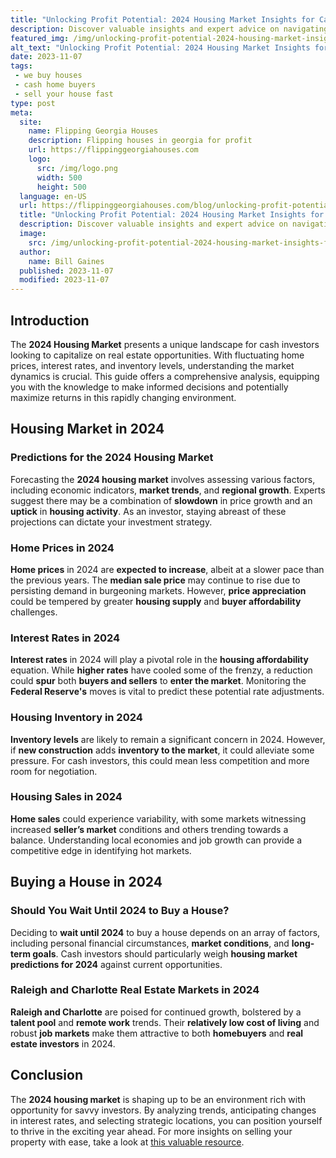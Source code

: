 ```yaml
---
title: "Unlocking Profit Potential: 2024 Housing Market Insights for Cash Investors"
description: Discover valuable insights and expert advice on navigating the 2024 housing market as a cash investor. Maximize your opportunities and stay ahead with our comprehensive guide!
featured_img: /img/unlocking-profit-potential-2024-housing-market-insights-for-cash-inves.webp
alt_text: "Unlocking Profit Potential: 2024 Housing Market Insights for Cash Investors"
date: 2023-11-07
tags:
 - we buy houses
 - cash home buyers
 - sell your house fast
type: post
meta:
  site:
    name: Flipping Georgia Houses
    description: Flipping houses in georgia for profit
    url: https://flippinggeorgiahouses.com
    logo:
      src: /img/logo.png
      width: 500
      height: 500
  language: en-US
  url: https://flippinggeorgiahouses.com/blog/unlocking-profit-potential-2024-housing-market-insights-for-cash-investors
  title: "Unlocking Profit Potential: 2024 Housing Market Insights for Cash Investors"
  description: Discover valuable insights and expert advice on navigating the 2024 housing market as a cash investor. Maximize your opportunities and stay ahead with our comprehensive guide!
  image:
    src: /img/unlocking-profit-potential-2024-housing-market-insights-for-cash-inves.webp
  author:
    name: Bill Gaines
  published: 2023-11-07
  modified: 2023-11-07
---
```


## Introduction

The **2024 Housing Market** presents a unique landscape for cash investors looking to capitalize on real estate opportunities. With fluctuating home prices, interest rates, and inventory levels, understanding the market dynamics is crucial. This guide offers a comprehensive analysis, equipping you with the knowledge to make informed decisions and potentially maximize returns in this rapidly changing environment.

## Housing Market in 2024

### Predictions for the 2024 Housing Market

Forecasting the **2024 housing market** involves assessing various factors, including economic indicators, **market trends**, and **regional growth**. Experts suggest there may be a combination of **slowdown** in price growth and an **uptick** in **housing activity**. As an investor, staying abreast of these projections can dictate your investment strategy.

### Home Prices in 2024

**Home prices** in 2024 are **expected to increase**, albeit at a slower pace than the previous years. The **median sale price** may continue to rise due to persisting demand in burgeoning markets. However, **price appreciation** could be tempered by greater **housing supply** and **buyer affordability** challenges.

### Interest Rates in 2024

**Interest rates** in 2024 will play a pivotal role in the **housing affordability** equation. While **higher rates** have cooled some of the frenzy, a reduction could **spur** both **buyers and sellers** to **enter the market**. Monitoring the **Federal Reserve's** moves is vital to predict these potential rate adjustments.

### Housing Inventory in 2024

**Inventory levels** are likely to remain a significant concern in 2024. However, if **new construction** adds **inventory to the market**, it could alleviate some pressure. For cash investors, this could mean less competition and more room for negotiation.

### Housing Sales in 2024

**Home sales** could experience variability, with some markets witnessing increased **seller’s market** conditions and others trending towards a balance. Understanding local economies and job growth can provide a competitive edge in identifying hot markets.

## Buying a House in 2024

### Should You Wait Until 2024 to Buy a House?

Deciding to **wait until 2024** to buy a house depends on an array of factors, including personal financial circumstances, **market conditions**, and **long-term goals**. Cash investors should particularly weigh **housing market predictions for 2024** against current opportunities.

### Raleigh and Charlotte Real Estate Markets in 2024

**Raleigh and Charlotte** are poised for continued growth, bolstered by a **talent pool** and **remote work** trends. Their **relatively low cost of living** and robust **job markets** make them attractive to both **homebuyers** and **real estate investors** in 2024.

## Conclusion

The **2024 housing market** is shaping up to be an environment rich with opportunity for savvy investors. By analyzing trends, anticipating changes in interest rates, and selecting strategic locations, you can position yourself to thrive in the exciting year ahead. For more insights on selling your property with ease, take a look at [this valuable resource](https://www.wearehomebuyers.com/blog/end-of-the-housing-recession/).